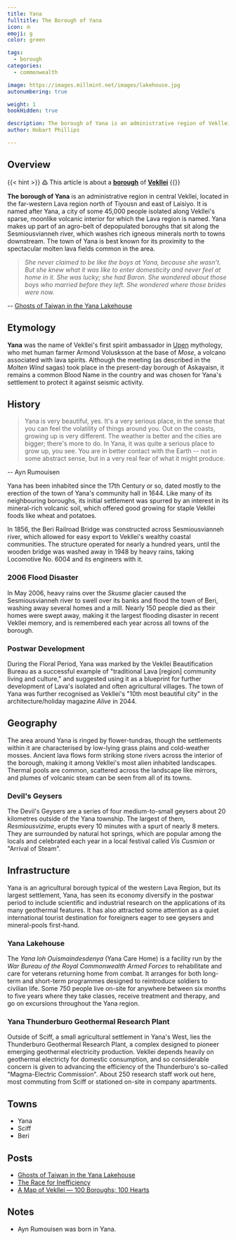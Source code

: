 ```yaml
---
title: Yana
fulltitle: The Borough of Yana
icon: ⛵️
emoji: g
color: green

tags: 
  - borough
categories:
  - commonwealth

image: https://images.millmint.net/images/lakehouse.jpg
autonumbering: true

weight: 1
bookHidden: true

description: The borough of Yana is an administrative region of Vekllei, a utopian country created by Hobart Phillips.
author: Hobart Phillips

---
```


## Overview

{{< hint >}}
߷ This article is about a [**borough**](/utopia/landscape/boroughs) of [**Vekllei**](/utopia/vekllei/)
{{</hint>}}

**The borough of Yana** is an administrative region in central Vekllei, located in the far-western Lava region north of Tiyousn and east of Laisiyo. It is named after Yana, a city of some 45,000 people isolated along Vekllei's sparse, moonlike volcanic interior for which the Lava region is named. Yana makes up part of an agro-belt of depopulated boroughs that sit along the Sesmiousvianneh river, which washes rich igneous minerals north to towns downstream. The town of Yana is best known for its proximity to the spectacular molten lava fields common in the area.

>*She never claimed to be like the boys at Yana, because she wasn’t. But she knew what it was like to enter domesticity and never feel at home in it. She was lucky; she had Baron. She wondered about those boys who married before they left. She wondered where those brides were now.*

-- [Ghosts of Taiwan in the Yana Lakehouse](/posts/2020-04-05-lakehouse/)

## Etymology

**Yana** was the name of Vekllei's first spirit ambassador in [Upen](/utopia/culture/religion/) mythology, who met human farmer Armond Volusksson at the base of *Mose*, a volcano associated with lava spirits. Although the meeting (as described in the *Molten Wind* sagas) took place in the present-day borough of Askayaisn, it remains a common Blood Name in the country and was chosen for Yana's settlement to protect it against seismic activity.

## History

> Yana is very beautiful, yes. It's a very serious place, in the sense that you can feel the volatility of things around you. Out on the coasts, growing up is very different. The weather is better and the cities are bigger; there's more to do. In Yana, it was quite a serious place to grow up, you see. You are in better contact with the Earth -- not in some abstract sense, but in a very real fear of what it might produce.

-- Ayn Rumouisen

Yana has been inhabited since the 17th Century or so, dated mostly to the erection of the town of Yana's community hall in 1644. Like many of its neighbouring boroughs, its initial settlement was spurred by an interest in its mineral-rich volcanic soil, which offered good growing for staple Vekllei foods like wheat and potatoes.

In 1856, the Beri Railroad Bridge was constructed across Sesmiousvianneh river, which allowed for easy export to Vekllei's wealthy coastal communities. The structure operated for nearly a hundred years, until the wooden bridge was washed away in 1948 by heavy rains, taking Locomotive No. 6004 and its engineers with it.

### 2006 Flood Disaster

In May 2006, heavy rains over the *Skusme* glacier caused the Sesmiousvianneh river to swell over its banks and flood the town of Beri, washing away several homes and a mill. Nearly 150 people died as their homes were swept away, making it the largest flooding disaster in recent Vekllei memory, and is remembered each year across all towns of the borough.

### Postwar Development

During the Floral Period, Yana was marked by the Vekllei Beautification Bureau as a successful example of "traditional Lava [region] community living and culture," and suggested using it as a blueprint for further development of Lava's isolated and often agricultural villages. The town of Yana was further recognised as Vekllei's "10th most beautiful city" in the architecture/holiday magazine *Alive* in 2044.

## Geography

The area around Yana is ringed by flower-tundras, though the settlements within it are characterised by low-lying grass plains and cold-weather mosses. Ancient lava flows form striking stone rivers across the interior of the borough, making it among Vekllei's most alien inhabited landscapes. Thermal pools are common, scattered across the landscape like mirrors, and plumes of volcanic steam can be seen from all of its towns.

### Devil's Geysers

The Devil's Geysers are a series of four medium-to-small geysers about 20 kilometres outside of the Yana township. The largest of them, *Resmiousvizime*, erupts every 10 minutes with a spurt of nearly 8 meters. They are surrounded by natural hot springs, which are popular among the locals and celebrated each year in a local festival called *Vis Cusmion* or "Arrival of Steam".

## Infrastructure

Yana is an agricultural borough typical of the western Lava Region, but its largest settlement, Yana, has seen its economy diversify in the postwar period to include scientific and industrial research on the applications of its many geothermal features. It has also attracted some attention as a quiet international tourist destination for foreigners eager to see geysers and mineral-pools first-hand.

### Yana Lakehouse

The *Yana loh Ouismaindesdenya* (Yana Care Home) is a facility run by the *War Bureau of the Royal Commonwealth Armed Forces* to rehabilitate and care for veterans returning home from combat. It arranges for both long-term and short-term programmes designed to reintroduce soldiers to civilian life. Some 750 people live on-site for anywhere between six months to five years where they take classes, receive treatment and therapy, and go on excursions throughout the Yana region.

### Yana Thunderburo Geothermal Research Plant

Outside of Sciff, a small agricultural settlement in Yana's West, lies the Thunderburo Geothermal Research Plant, a complex designed to pioneer emerging geothermal electricity production. Vekllei depends heavily on geothermal electricty for domestic consumption, and so considerable concern is given to advancing the efficiency of the Thunderburo's so-called "Magma-Electric Commission". About 250 research staff work out here, most commuting from Sciff or stationed on-site in company apartments.

## Towns
- Yana
- Sciff
- Beri

## Posts
- [Ghosts of Taiwan in the Yana Lakehouse](/posts/2020-04-05-lakehouse/)
- [The Race for Inefficiency](/posts/2020-06-14-map/)
- [A Map of Vekllei — 100 Boroughs; 100 Hearts](/posts/2020-07-13-economy/)

## Notes
- Ayn Rumouisen was born in Yana.
